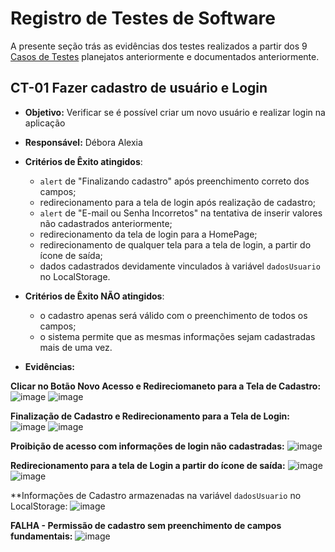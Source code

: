# Registro de Testes de Software

A presente seção trás as evidências dos testes realizados a partir dos 9 [Casos de Testes](https://github.com/ICEI-PUC-Minas-PMV-ADS/E1-PROJ-WEB-T16-Time3-ProjDailyCare/blob/main/docs/08-Plano%20de%20Testes%20de%20Software.md) planejatos anteriormente e documentados anteriormente.

## CT-01 Fazer cadastro de usuário e Login

- **Objetivo:** Verificar se é possível criar um novo usuário e realizar login na aplicação
- **Responsável:** Débora Alexia
- **Critérios de Êxito atingidos**: 
  - `alert` de "Finalizando cadastro" após preenchimento correto dos campos;
  - redirecionamento para a tela de login após realização de cadastro;
  - `alert` de "E-mail ou Senha Incorretos" na tentativa de inserir valores não cadastrados anteriormente;
  - redirecionamento da tela de login para a HomePage;
  - redirecionamento de qualquer tela para a tela de login, a partir do ícone de saída;
  - dados cadastrados devidamente vinculados à variável  `dadosUsuario` no LocalStorage.
- **Critérios de Êxito NÃO atingidos**:  
  - o cadastro apenas será válido com o preenchimento de todos os campos;
  - o sistema permite que as mesmas informações sejam cadastradas mais de uma vez.

- **Evidências:**

**Clicar no Botão Novo Acesso e Redireciomaneto para a Tela de Cadastro:**
![image](https://github.com/ICEI-PUC-Minas-PMV-ADS/E1-PROJ-WEB-T16-Time3-ProjDailyCare/assets/112430045/f8528387-58ae-47f1-9411-8dcd1caa8a3b)
![image](https://github.com/ICEI-PUC-Minas-PMV-ADS/E1-PROJ-WEB-T16-Time3-ProjDailyCare/assets/112430045/3e72faa7-2880-498c-a5bf-7b3dbc4ded52)

**Finalização de Cadastro e Redirecionamento para a Tela de Login:**
![image](https://github.com/ICEI-PUC-Minas-PMV-ADS/E1-PROJ-WEB-T16-Time3-ProjDailyCare/assets/112430045/d1d5995a-fa69-469f-b5ae-beb4e830b7d8)
![image](https://github.com/ICEI-PUC-Minas-PMV-ADS/E1-PROJ-WEB-T16-Time3-ProjDailyCare/assets/112430045/e1478d54-07d8-468d-9e0f-ccb17195f9ff)

**Proibição de acesso com informações de login não cadastradas:**
![image](https://github.com/ICEI-PUC-Minas-PMV-ADS/E1-PROJ-WEB-T16-Time3-ProjDailyCare/assets/112430045/4208d62b-d2f9-4644-8b92-b1733a3157b7)

**Redirecionamento para a tela de Login a partir do ícone de saída:**
![image](https://github.com/ICEI-PUC-Minas-PMV-ADS/E1-PROJ-WEB-T16-Time3-ProjDailyCare/assets/112430045/cc2000be-1994-4aea-8cc8-efe9262a12b5)
![image](https://github.com/ICEI-PUC-Minas-PMV-ADS/E1-PROJ-WEB-T16-Time3-ProjDailyCare/assets/112430045/f3bd2005-6b6e-49e4-b570-3aa9e1987939)

**Informações de Cadastro armazenadas na variável `dadosUsuario` no LocalStorage:
![image](https://github.com/ICEI-PUC-Minas-PMV-ADS/E1-PROJ-WEB-T16-Time3-ProjDailyCare/assets/112430045/8d6f878c-ddac-491d-a3ff-8fe4f336121b)


**FALHA - Permissão de cadastro sem preenchimento de campos fundamentais:**
![image](https://github.com/ICEI-PUC-Minas-PMV-ADS/E1-PROJ-WEB-T16-Time3-ProjDailyCare/assets/112430045/5e93183e-d335-46e5-9f5b-ee0d86bc7901)




